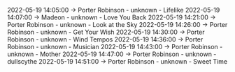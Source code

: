 2022-05-19 14:05:00 -> Porter Robinson - unknown - Lifelike
2022-05-19 14:07:00 -> Madeon - unknown - Love You Back
2022-05-19 14:21:00 -> Porter Robinson - unknown - Look at the Sky
2022-05-19 14:26:00 -> Porter Robinson - unknown - Get Your Wish
2022-05-19 14:30:00 -> Porter Robinson - unknown - Wind Tempos
2022-05-19 14:36:00 -> Porter Robinson - unknown - Musician
2022-05-19 14:43:00 -> Porter Robinson - unknown - Mother
2022-05-19 14:47:00 -> Porter Robinson - unknown - dullscythe
2022-05-19 14:51:00 -> Porter Robinson - unknown - Sweet Time
